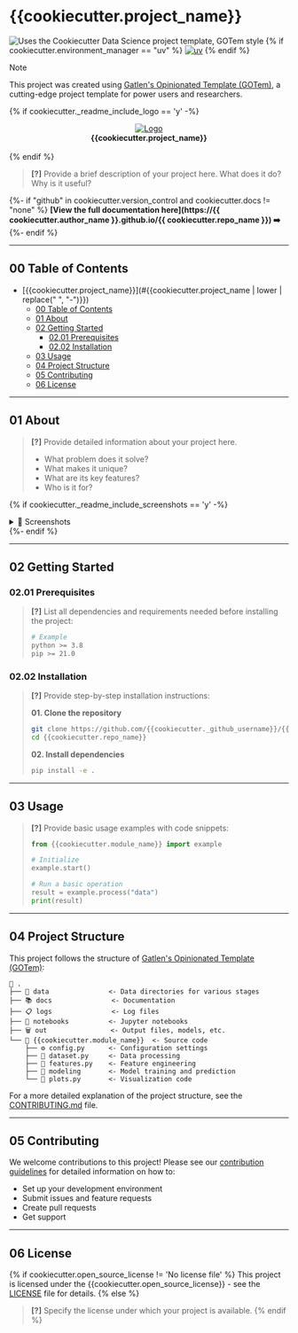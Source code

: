 # {{cookiecutter.project_name}}

![Uses the Cookiecutter Data Science project template, GOTem style](https://img.shields.io/badge/GOTem-Project%20Instance-328F97?logo=cookiecutter)
{% if cookiecutter.environment_manager == "uv" %}
[![uv](https://img.shields.io/endpoint?url=https://raw.githubusercontent.com/astral-sh/uv/main/assets/badge/v0.json)](https://github.com/astral-sh/uv)
{% endif %}
<!-- [![tests](https://github.com/{{cookiecutter._github_username}}/{{cookiecutter.repo_name}}/actions/workflows/tests.yml/badge.svg)](https://github.com/{{cookiecutter._github_username}}/{{cookiecutter.repo_name}}/actions/workflows/tests.yml) -->
<!-- ![GitHub stars](https://img.shields.io/github/stars/{{cookiecutter._github_username}}/{{cookiecutter.repo_name}}?style=social) -->

> [!NOTE]
> This project was created using [Gatlen's Opinionated Template (GOTem)](https://github.com/GatlenCulp/gatlens-opinionated-template), a cutting-edge project template for power users and researchers.

{% if cookiecutter._readme_include_logo == 'y' -%}
<div align="center">
  <a href="https://github.com/{{cookiecutter.github_username}}/{{cookiecutter.repo_name}}">
    <!-- Please provide path to your logo here -->
    <img src="https://picsum.photos/id/237/200/300" alt="Logo" style="max-width: 250px;"/>
  </a>
  <br/>
  <b>{{cookiecutter.project_name}}</b>
</div>
<br>
{% endif %}

> **[?]**
> Provide a brief description of your project here. What does it do? Why is it useful?

{%- if "github" in cookiecutter.version_control and cookiecutter.docs != "none" %}
**[View the full documentation here](https://{{ cookiecutter.author_name }}.github.io/{{ cookiecutter.repo_name }}) ➡️**
{%- endif %}

---
## 00 Table of Contents

- [{{cookiecutter.project_name}}](#{{cookiecutter.project_name | lower | replace(" ", "-")}})
  - [00 Table of Contents](#00-table-of-contents)
  - [01 About](#01-about)
  - [02 Getting Started](#02-getting-started)
    - [02.01 Prerequisites](#0201-prerequisites)
    - [02.02 Installation](#0202-installation)
  - [03 Usage](#03-usage)
  - [04 Project Structure](#04-project-structure)
  - [05 Contributing](#05-contributing)
  - [06 License](#06-license)

---
## 01 About

> **[?]**
> Provide detailed information about your project here.
> - What problem does it solve?
> - What makes it unique?
> - What are its key features?
> - Who is it for?

{% if cookiecutter._readme_include_screenshots == 'y' -%}
<details>
<summary>📸 Screenshots</summary>
<br>

> **[?]**
> Please provide your screenshots here.

|                               Home Page                               |                               Login Page                               |
| :-------------------------------------------------------------------: | :--------------------------------------------------------------------: |
| <img src="https://picsum.photos/id/237/200/300" title="Home Page" width="100%"> | <img src="https://picsum.photos/id/237/200/300" title="Login Page" width="100%"> |

</details>
{%- endif %}

---
## 02 Getting Started

### 02.01 Prerequisites

> **[?]**
> List all dependencies and requirements needed before installing the project:
> ```bash
> # Example
> python >= 3.8
> pip >= 21.0
> ```

### 02.02 Installation

> **[?]**
> Provide step-by-step installation instructions:
> 
> **01. Clone the repository**
> ```bash
> git clone https://github.com/{{cookiecutter._github_username}}/{{cookiecutter.repo_name}}.git
> cd {{cookiecutter.repo_name}}
> ```
> 
> **02. Install dependencies**
> ```bash
> pip install -e .
> ```

---
## 03 Usage

> **[?]**
> Provide basic usage examples with code snippets:
> 
> ```python
> from {{cookiecutter.module_name}} import example
> 
> # Initialize
> example.start()
> 
> # Run a basic operation
> result = example.process("data")
> print(result)
> ```

---
## 04 Project Structure

This project follows the structure of [Gatlen's Opinionated Template (GOTem)](https://github.com/GatlenCulp/gatlens-opinionated-template):

```
📁 .
├── 📁 data               <- Data directories for various stages
├── 📚 docs               <- Documentation
├── 📋 logs               <- Log files
├── 📁 notebooks          <- Jupyter notebooks
├── 🗑️ out                <- Output files, models, etc.
└── 🚰 {{cookiecutter.module_name}}  <- Source code
    ├── ⚙️ config.py      <- Configuration settings
    ├── 🐍 dataset.py     <- Data processing
    ├── 🐍 features.py    <- Feature engineering
    ├── 📁 modeling       <- Model training and prediction
    └── 🐍 plots.py       <- Visualization code
```

For a more detailed explanation of the project structure, see the [CONTRIBUTING.md](docs/CONTRIBUTING.md) file.

---
## 05 Contributing

We welcome contributions to this project! Please see our [contribution guidelines](docs/CONTRIBUTING.md) for detailed information on how to:

- Set up your development environment
- Submit issues and feature requests
- Create pull requests
- Get support

---
## 06 License

{% if cookiecutter.open_source_license != 'No license file' %}
This project is licensed under the {{cookiecutter.open_source_license}} - see the [LICENSE](LICENSE) file for details.
{% else %}
> **[?]**
> Specify the license under which your project is available.
{% endif %}
